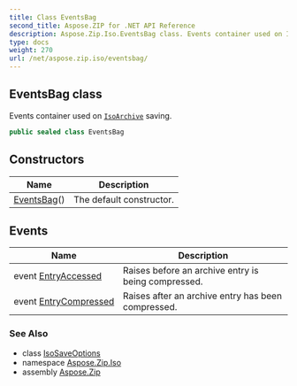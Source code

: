 ```yaml
---
title: Class EventsBag
second_title: Aspose.ZIP for .NET API Reference
description: Aspose.Zip.Iso.EventsBag class. Events container used on IsoArchive saving
type: docs
weight: 270
url: /net/aspose.zip.iso/eventsbag/
---
```

## EventsBag class

Events container used on [`IsoArchive`](../isoarchive/) saving.

```csharp
public sealed class EventsBag
```

## Constructors

| Name | Description |
| --- | --- |
| [EventsBag](eventsbag/)() | The default constructor. |

## Events

| Name | Description |
| --- | --- |
| event [EntryAccessed](../../aspose.zip.iso/eventsbag/entryaccessed/) | Raises before an archive entry is being compressed. |
| event [EntryCompressed](../../aspose.zip.iso/eventsbag/entrycompressed/) | Raises after an archive entry has been compressed. |

### See Also

* class [IsoSaveOptions](../isosaveoptions/)
* namespace [Aspose.Zip.Iso](../../aspose.zip.iso/)
* assembly [Aspose.Zip](../../)



